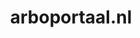 ---
layout: post
title:  "arboportaal.nl"
internal_url:  "/data/arboportaal.nl.html"
categories: dutchgov
---